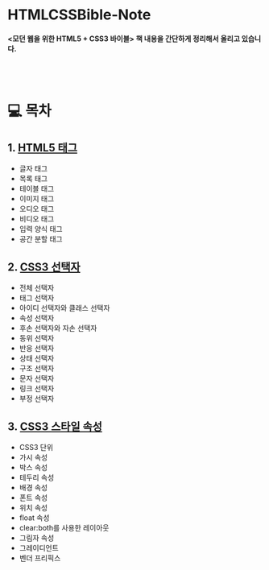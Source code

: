 # HTMLCSSBible-Note

#### <모던 웹을 위한 HTML5 + CSS3 바이블> 책 내용을 간단하게 정리해서 올리고 있습니다.

<br />
<br />

# 💻 목차
## 1. [HTML5 태그](HTML5_Tag.md)  
   - 글자 태그
   - 목록 태그
   - 테이블 태그
   - 이미지 태그
   - 오디오 태그
   - 비디오 태그
   - 입력 양식 태그
   - 공간 분할 태그

## 2. [CSS3 선택자](CSS3_Selector.md)
   - 전체 선택자
   - 태그 선택자
   - 아이디 선택자와 클래스 선택자
   - 속성 선택자
   - 후손 선택자와 자손 선택자
   - 동위 선택자
   - 반응 선택자
   - 상태 선택자
   - 구조 선택자
   - 문자 선택자
   - 링크 선택자
   - 부정 선택자 

## 3. [CSS3 스타일 속성](CSS_StyleAttribute.md)
   - CSS3 단위
   - 가시 속성
   - 박스 속성
   - 테두리 속성
   - 배경 속성
   - 폰트 속성
   - 위치 속성
   - float 속성
   - clear:both를 사용한 레이아웃
   - 그림자 속성
   - 그레이디언트
   - 벤더 프리픽스 
